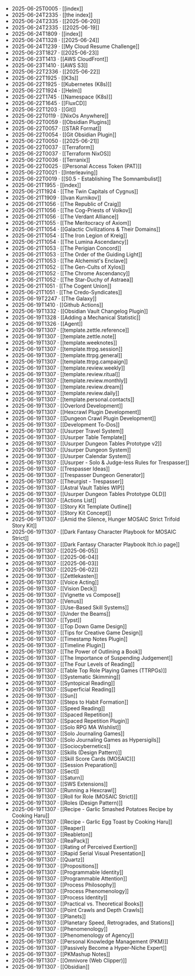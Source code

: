 - 2025-06-25T0005 · [[index]]
- 2025-06-24T2335 · [[the index]]
- 2025-06-24T2335 · [[2025-06-20]]
- 2025-06-24T2335 · [[2025-06-19]]
- 2025-06-24T1809 · [[index]]
- 2025-06-24T1328 · [[2025-06-24]]
- 2025-06-24T1239 · [[My Cloud Resume Challenge]]
- 2025-06-23T1827 · [[2025-06-23]]
- 2025-06-23T1413 · [[AWS CloudFront]]
- 2025-06-23T1410 · [[AWS S3]]
- 2025-06-22T2336 · [[2025-06-22]]
- 2025-06-22T1925 · [[K3s]]
- 2025-06-22T1925 · [[Kubernetes (K8s)]]
- 2025-06-22T1924 · [[Helm]]
- 2025-06-22T1745 · [[Namespace (K8s)]]
- 2025-06-22T1645 · [[FluxCD]]
- 2025-06-22T1203 · [[Git]]
- 2025-06-22T0119 · [[NixOs Anywhere]]
- 2025-06-22T0059 · [[Obsidian Plugins]]
- 2025-06-22T0057 · [[STAR Format]]
- 2025-06-22T0054 · [[Git Obsidian Plugin]]
- 2025-06-22T0050 · [[2025-06-21]]
- 2025-06-22T0037 · [[Terraform]]
- 2025-06-22T0037 · [[Terraform NixOS]]
- 2025-06-22T0036 · [[Terranix]]
- 2025-06-22T0025 · [[Personal Access Token (PAT)]]
- 2025-06-22T0021 · [[Interleaving]]
- 2025-06-22T0019 · [[S0.5 - Establishing The Somnambulist]]
- 2025-06-21T1955 · [[index]]
- 2025-06-21T1924 · [[The Twin Capitals of Cygnus]]
- 2025-06-21T1909 · [[Ivan Kurnikov]]
- 2025-06-21T1056 · [[The Republic of Craig]]
- 2025-06-21T1056 · [[The Cog-Priests of Volkov]]
- 2025-06-21T1056 · [[The Verdant Alliance]]
- 2025-06-21T1055 · [[The Meritocracy of Axiom]]
- 2025-06-21T1054 · [[Galactic Civilizations & Their Domains]]
- 2025-06-21T1054 · [[The Iron Legion of Kreig]]
- 2025-06-21T1054 · [[The Lumina Ascendancy]]
- 2025-06-21T1053 · [[The Perigian Concord]]
- 2025-06-21T1053 · [[The Order of the Guiding Light]]
- 2025-06-21T1053 · [[The Alchemist's Enclave]]
- 2025-06-21T1052 · [[The Gen-Cults of Xylos]]
- 2025-06-21T1052 · [[The Chrome Ascendancy]]
- 2025-06-21T1052 · [[The Star-Duchy of Astraea]]
- 2025-06-21T1051 · [[The Cogent Union]]
- 2025-06-21T1051 · [[The Credo-Syndicates]]
- 2025-06-19T2247 · [[The Galaxy]]
- 2025-06-19T1410 · [[Github Actions]]
- 2025-06-19T1332 · [[Obsidian Vault Changelog Plugin]]
- 2025-06-19T1328 · [[Adding a Mechanical Statistic]]
- 2025-06-19T1326 · [[Agent]]
- 2025-06-19T1307 · [[template.zettle.reference]]
- 2025-06-19T1307 · [[template.zettle.note]]
- 2025-06-19T1307 · [[template.weeknotes]]
- 2025-06-19T1307 · [[template.ttrpg.session]]
- 2025-06-19T1307 · [[template.ttrpg.general]]
- 2025-06-19T1307 · [[template.ttrpg.campaign]]
- 2025-06-19T1307 · [[template.review.weekly]]
- 2025-06-19T1307 · [[template.review.ritual]]
- 2025-06-19T1307 · [[template.review.monthly]]
- 2025-06-19T1307 · [[template.review.dream]]
- 2025-06-19T1307 · [[template.review.daily]]
- 2025-06-19T1307 · [[template.personal.contacts]]
- 2025-06-19T1307 · [[Overlord Development]]
- 2025-06-19T1307 · [[Hexcrawl Plugin Development]]
- 2025-06-19T1307 · [[Dungeon Crawl Plugin Development]]
- 2025-06-19T1307 · [[Development To-Dos]]
- 2025-06-19T1307 · [[Usurper Travel System]]
- 2025-06-19T1307 · [[Usurper Table Template]]
- 2025-06-19T1307 · [[Usurper Dungeon Tables Prototype v2]]
- 2025-06-19T1307 · [[Usurper Dungeon System]]
- 2025-06-19T1307 · [[Usurper Calendar System]]
- 2025-06-19T1307 · [[Usurper - Solo & Judge-less Rules for Trespasser]]
- 2025-06-19T1307 · [[Trespasser Ideas]]
- 2025-06-19T1307 · [[Trespasser Dungeon Generator]]
- 2025-06-19T1307 · [[Theurgist - Trespasser]]
- 2025-06-19T1307 · [[Astral Vault Tables WIP]]
- 2025-06-19T1307 · [[Usurper Dungeon Tables Prototype OLD]]
- 2025-06-19T1307 · [[Actions List]]
- 2025-06-19T1307 · [[Story Kit Template Outline]]
- 2025-06-19T1307 · [[Story Kit Concept]]
- 2025-06-19T1307 · [[Amid the Silence, Hunger MOSAIC Strict Trifold Story Kit]]
- 2025-06-19T1307 · [[Dark Fantasy Character Playbook for MOSAIC Strict]]
- 2025-06-19T1307 · [[Dark Fantasy Character Playbook Itch.io page]]
- 2025-06-19T1307 · [[2025-06-05]]
- 2025-06-19T1307 · [[2025-06-04]]
- 2025-06-19T1307 · [[2025-06-03]]
- 2025-06-19T1307 · [[2025-06-02]]
- 2025-06-19T1307 · [[Zettlekasten]]
- 2025-06-19T1307 · [[Voice Acting]]
- 2025-06-19T1307 · [[Vision Deck]]
- 2025-06-19T1307 · [[Vignette vs Compose]]
- 2025-06-19T1307 · [[Venus]]
- 2025-06-19T1307 · [[Use-Based Skill Systems]]
- 2025-06-19T1307 · [[Under the Beams]]
- 2025-06-19T1307 · [[Typst]]
- 2025-06-19T1307 · [[Top Down Game Design]]
- 2025-06-19T1307 · [[Tips for Creative Game Design]]
- 2025-06-19T1307 · [[Timestamp Notes Plugin]]
- 2025-06-19T1307 · [[Timeline Plugin]]
- 2025-06-19T1307 · [[The Power of Outlining a Book]]
- 2025-06-19T1307 · [[The Importance of Suspending Judgement]]
- 2025-06-19T1307 · [[The Four Levels of Reading]]
- 2025-06-19T1307 · [[Table Top Role Playing Games (TTRPGs)]]
- 2025-06-19T1307 · [[Systematic Skimming]]
- 2025-06-19T1307 · [[Syntopical Reading]]
- 2025-06-19T1307 · [[Superficial Reading]]
- 2025-06-19T1307 · [[Sun]]
- 2025-06-19T1307 · [[Steps to Habit Formation]]
- 2025-06-19T1307 · [[Speed Reading]]
- 2025-06-19T1307 · [[Spaced Repetition]]
- 2025-06-19T1307 · [[Spaced Repetition Plugin]]
- 2025-06-19T1307 · [[Solo RPG MA Wishlist]]
- 2025-06-19T1307 · [[Solo Journaling Games]]
- 2025-06-19T1307 · [[Solo Journaling Games as Hypersigils]]
- 2025-06-19T1307 · [[Sociocybernetics]]
- 2025-06-19T1307 · [[Skills (Design Pattern)]]
- 2025-06-19T1307 · [[Skill Score Cards (MOSAIC)]]
- 2025-06-19T1307 · [[Session Preparation]]
- 2025-06-19T1307 · [[Sect]]
- 2025-06-19T1307 · [[Saturn]]
- 2025-06-19T1307 · [[SWS Extensions]]
- 2025-06-19T1307 · [[Running a Hexcrawl]]
- 2025-06-19T1307 · [[Roll for Role (MOSAIC Strict)]]
- 2025-06-19T1307 · [[Roles (Design Pattern)]]
- 2025-06-19T1307 · [[Recipe - Garlic Smashed Potatoes Recipe by Cooking Haru]]
- 2025-06-19T1307 · [[Recipe - Garlic Egg Toast by Cooking Haru]]
- 2025-06-19T1307 · [[Reaper]]
- 2025-06-19T1307 · [[Reableton]]
- 2025-06-19T1307 · [[ReaPack]]
- 2025-06-19T1307 · [[Rating of Perceived Exertion]]
- 2025-06-19T1307 · [[Rapid Serial Visual Presentation]]
- 2025-06-19T1307 · [[Quartz]]
- 2025-06-19T1307 · [[Propositions]]
- 2025-06-19T1307 · [[Programmable Identity]]
- 2025-06-19T1307 · [[Programmable Attention]]
- 2025-06-19T1307 · [[Process Philosophy]]
- 2025-06-19T1307 · [[Process Phenomenology]]
- 2025-06-19T1307 · [[Process Identity]]
- 2025-06-19T1307 · [[Practical vs. Theoretical Books]]
- 2025-06-19T1307 · [[Point Crawls and Depth Crawls]]
- 2025-06-19T1307 · [[Planets]]
- 2025-06-19T1307 · [[Planetary Speed, Retrogrades, and Stations]]
- 2025-06-19T1307 · [[Phenomenology]]
- 2025-06-19T1307 · [[Phenomenology of Agency]]
- 2025-06-19T1307 · [[Personal Knowledge Management (PKM)]]
- 2025-06-19T1307 · [[Passively Become a Hyper-Niche Expert]]
- 2025-06-19T1307 · [[PKMashup Notes]]
- 2025-06-19T1307 · [[Omnivore (Web Clipper)]]
- 2025-06-19T1307 · [[Obsidian]]
